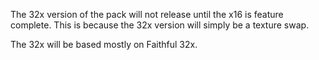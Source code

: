 The 32x version of the pack will not release until the x16 is feature complete. This is because the 32x version will simply be a texture swap.

The 32x will be based mostly on Faithful 32x.
